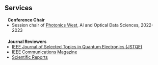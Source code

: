 ## Services

<h4 style="margin:0 10px 0;">Conference Chair</h4>

<ul style="margin:0 0 20px;">
  <li>Session chair of <a href="https://spie.org/conferences-and-exhibitions/photonics-west">Photonics West</a>, AI and Optical Data Sciences, 2022-2023</li>
</ul>

<h4 style="margin:0 10px 0;">Journal Reviewers</h4>

<ul style="margin:0 0 20px;">
  <li><a href="https://ieeexplore.ieee.org/xpl/RecentIssue.jsp?punumber=2944"><autocolor>IEEE Journal of Selected Topics in Quantum Electronics (JSTQE)</autocolor></a></li>
  <li><a href="https://www.comsoc.org/publications/magazines/ieee-communications-magazine"><autocolor>IEEE Communications Magazine</autocolor></a></li>
  <li><a href="https://www.nature.com/srep/"><autocolor>Scientific Reports</autocolor></a></li>
</ul>